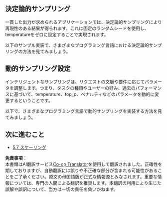 <!--
CO_OP_TRANSLATOR_METADATA:
{
  "original_hash": "3cb0da3badd51d73ab78ebade2827d98",
  "translation_date": "2025-06-12T21:38:49+00:00",
  "source_file": "05-AdvancedTopics/mcp-sampling/README.md",
  "language_code": "ja"
}
-->
## 決定論的サンプリング

一貫した出力が求められるアプリケーションでは、決定論的サンプリングにより再現性のある結果が得られます。これは固定のランダムシードを使用し、temperatureをゼロに設定することで実現されます。

以下のサンプル実装で、さまざまなプログラミング言語における決定論的サンプリングの方法を見てみましょう。

## 動的サンプリング設定

インテリジェントなサンプリングは、リクエストの文脈や要件に応じてパラメータを調整します。つまり、タスクの種類やユーザーの好み、過去のパフォーマンスに基づいて、temperature、top_p、ペナルティなどのパラメータを動的に変更するということです。

以下で、さまざまなプログラミング言語で動的サンプリングを実装する方法を見てみましょう。

## 次に進むこと

- [5.7 スケーリング](../mcp-scaling/README.md)

**免責事項**：  
本書類はAI翻訳サービス[Co-op Translator](https://github.com/Azure/co-op-translator)を使用して翻訳されました。正確性を期しておりますが、自動翻訳には誤りや不正確な部分が含まれる可能性があることをご了承ください。原文の母国語版が正式な情報源とみなされます。重要な情報については、専門の人間による翻訳を推奨します。本翻訳の利用により生じた誤解や誤訳について、当方は一切の責任を負いかねます。